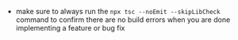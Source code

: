 - make sure to always run the `npx tsc --noEmit --skipLibCheck` command to confirm there are no build errors when you are done implementing a feature or bug fix